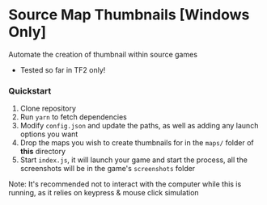 # Source Map Thumbnails [Windows Only]

Automate the creation of thumbnail within source games

- Tested so far in TF2 only!

### Quickstart

1. Clone repository
2. Run `yarn` to fetch dependencies
3. Modify `config.json` and update the paths, as well as adding any launch options you want
4. Drop the maps you wish to create thumbnails for in the `maps/` folder of **this** directory
5. Start `index.js`, it will launch your game and start the process, all the screenshots will be in the game's `screenshots` folder

Note: It's recommended not to interact with the computer while this is running, as it relies on keypress & mouse click simulation
